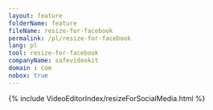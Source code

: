 ```yaml
---
layout: feature
folderName: feature
fileName: resize-for-facebook
permalink: /pl/resize-for-facebook
lang: pl
tool: resize-for-facebook
companyName: safevideokit
domain : com
nobox: true
---
```


{% include VideoEditorIndex/resizeForSocialMedia.html %}

   